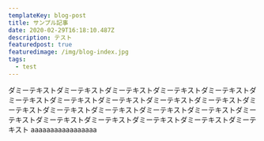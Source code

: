 ```yaml
---
templateKey: blog-post
title: サンプル記事
date: 2020-02-29T16:18:10.487Z
description: テスト
featuredpost: true
featuredimage: /img/blog-index.jpg
tags:
  - test
---
```

ダミーテキストダミーテキストダミーテキストダミーテキストダミーテキストダミーテキストダミーテキストダミーテキストダミーテキストダミーテキストダミーテキストダミーテキストダミーテキストダミーテキストダミーテキストダミーテキストダミーテキストダミーテキストダミーテキストダミーテキストダミーテキスト
aaaaaaaaaaaaaaaaa